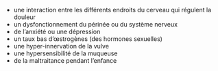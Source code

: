 - une interaction entre les différents endroits du cerveau qui régulent la douleur
- un dysfonctionnement du périnée ou du système nerveux
- de l’anxiété ou une dépression
- un taux bas d’œstrogènes (des hormones sexuelles)
- une hyper-innervation de la vulve
- une hypersensibilité de la muqueuse
- de la maltraitance pendant l’enfance
